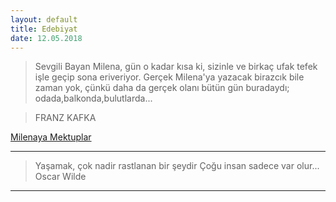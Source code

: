 ```yaml
---
layout: default
title: Edebiyat
date: 12.05.2018
---
```


 > Sevgili Bayan Milena, gün o kadar kısa ki, sizinle ve birkaç ufak tefek işle geçip sona eriveriyor. Gerçek Milena'ya yazacak birazcık bile zaman yok, çünkü daha da gerçek olanı bütün gün buradaydı; odada,balkonda,bulutlarda...

> FRANZ KAFKA

[Milenaya Mektuplar](http://filozofella.blogspot.com.tr/2013/05/milenaya-mektuplar.html)

---

> Yaşamak, çok nadir rastlanan bir şeydir Çoğu insan sadece var olur...
> Oscar Wilde

---
